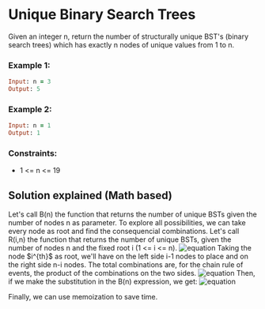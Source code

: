 # Unique Binary Search Trees

Given an integer n, return the number of structurally unique BST's (binary search trees) which has exactly n nodes of unique values from 1 to n.

### Example 1:
```ruby
Input: n = 3
Output: 5
```
### Example 2:
```ruby
Input: n = 1
Output: 1
```
### Constraints:

- 1 <= n <= 19

## Solution explained (Math based)

Let's call B(n) the function that returns the number of unique BSTs given the number of nodes n as parameter.
To explore all possibilities, we can take every node as root and find the consequencial combinations.
Let's call R(i,n) the function that returns the number of unique BSTs, given the number of nodes n and the fixed root i (1 <= i <= n).
![equation](https://latex.codecogs.com/svg.image?B(n)%20=%20%5Csum_%7Bi=1%7D%5E%7Bn%7D%20R(i,n))
Taking the node $i^{th}$ as root, we'll have on the left side i-1 nodes to place and on the right side n-i nodes. The total combinations are, for the chain rule of events, the product of the combinations on the two sides.
![equation](https://latex.codecogs.com/svg.image?R(i,n)&space;=&space;B(i-1)&space;*&space;B(n-i))
Then, if we make the substitution in the B(n) expression, we get:
![equation](https://latex.codecogs.com/svg.image?B(n)&space;=&space;\sum_{i=1}^{n}&space;B(i-1)*B(n-i))

Finally, we can use memoization to save time.

